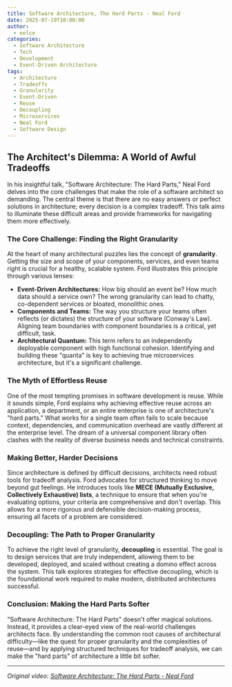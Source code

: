 ```yaml
---
title: Software Architecture, The Hard Parts - Neal Ford
date: 2025-07-19T10:00:00
author:
  - eelco
categories:
  - Software Architecture
  - Tech
  - Development
  - Event-Driven Architecture
tags:
  - Architecture
  - Tradeoffs
  - Granularity
  - Event-Driven
  - Reuse
  - Decoupling
  - Microservices
  - Neal Ford
  - Software Design
---
```


## The Architect's Dilemma: A World of Awful Tradeoffs

In his insightful talk, "Software Architecture: The Hard Parts," Neal Ford delves into the core challenges that make the role of a software architect so demanding. The central theme is that there are no easy answers or perfect solutions in architecture; every decision is a complex tradeoff. This talk aims to illuminate these difficult areas and provide frameworks for navigating them more effectively.
<!-- more -->
### The Core Challenge: Finding the Right Granularity

At the heart of many architectural puzzles lies the concept of **granularity**. Getting the size and scope of your components, services, and even teams right is crucial for a healthy, scalable system. Ford illustrates this principle through various lenses:

*   **Event-Driven Architectures:** How big should an event be? How much data should a service own? The wrong granularity can lead to chatty, co-dependent services or bloated, monolithic ones.
*   **Components and Teams:** The way you structure your teams often reflects (or dictates) the structure of your software (Conway's Law). Aligning team boundaries with component boundaries is a critical, yet difficult, task.
*   **Architectural Quantum:** This term refers to an independently deployable component with high functional cohesion. Identifying and building these "quanta" is key to achieving true microservices architecture, but it's a significant challenge.

### The Myth of Effortless Reuse

One of the most tempting promises in software development is reuse. While it sounds simple, Ford explains why achieving effective reuse across an application, a department, or an entire enterprise is one of architecture's "hard parts." What works for a single team often fails to scale because context, dependencies, and communication overhead are vastly different at the enterprise level. The dream of a universal component library often clashes with the reality of diverse business needs and technical constraints.

### Making Better, Harder Decisions

Since architecture is defined by difficult decisions, architects need robust tools for tradeoff analysis. Ford advocates for structured thinking to move beyond gut feelings. He introduces tools like **MECE (Mutually Exclusive, Collectively Exhaustive) lists**, a technique to ensure that when you're evaluating options, your criteria are comprehensive and don't overlap. This allows for a more rigorous and defensible decision-making process, ensuring all facets of a problem are considered.

### Decoupling: The Path to Proper Granularity

To achieve the right level of granularity, **decoupling** is essential. The goal is to design services that are truly independent, allowing them to be developed, deployed, and scaled without creating a domino effect across the system. This talk explores strategies for effective decoupling, which is the foundational work required to make modern, distributed architectures successful.

### Conclusion: Making the Hard Parts Softer

"Software Architecture: The Hard Parts" doesn't offer magical solutions. Instead, it provides a clear-eyed view of the real-world challenges architects face. By understanding the common root causes of architectural difficulty—like the quest for proper granularity and the complexities of reuse—and by applying structured techniques for tradeoff analysis, we can make the "hard parts" of architecture a little bit softer.

---
*Original video: [Software Architecture: The Hard Parts - Neal Ford](https://youtu.be/Q6RfMmMwhvM)*
